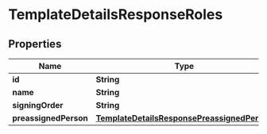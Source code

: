 

# TemplateDetailsResponseRoles


## Properties

Name | Type | Description | Notes
------------ | ------------- | ------------- | -------------
**id** | **String** |  |  [optional]
**name** | **String** |  |  [optional]
**signingOrder** | **String** |  |  [optional]
**preassignedPerson** | [**TemplateDetailsResponsePreassignedPerson**](TemplateDetailsResponsePreassignedPerson.md) |  |  [optional]



